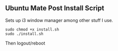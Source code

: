 ## Ubuntu Mate Post Install Script

Sets up i3 window manager among other stuff I use.

```
sudo chmod +x install.sh
sudo ./install.sh
```

Then logout/reboot
